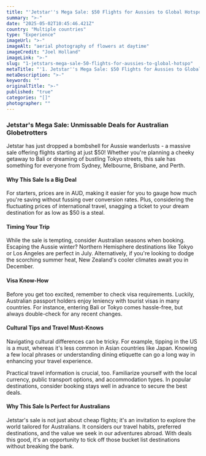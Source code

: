 ```yaml
---
title: "'Jetstar''s Mega Sale: $50 Flights for Aussies to Global Hotspots'"
summary: ">-"
date: "2025-05-02T10:45:46.421Z"
country: "Multiple countries"
type: "Experience"
imageUrl: ">-"
imageAlt: "aerial photography of flowers at daytime"
imageCredit: "Joel Holland"
imageLink: ">-"
slug: "1-jetstars-mega-sale-50-flights-for-aussies-to-global-hotspo"
metaTitle: "'1. Jetstar''s Mega Sale: $50 Flights for Aussies to Global Hotspots'"
metaDescription: ">-"
keywords: ""
originalTitle: ">-"
published: "true"
categories: "[]"
photographer: ""
---
```


### Jetstar's Mega Sale: Unmissable Deals for Australian Globetrotters

Jetstar has just dropped a bombshell for Aussie wanderlusts - a massive sale offering flights starting at just $50! Whether you're planning a cheeky getaway to Bali or dreaming of bustling Tokyo streets, this sale has something for everyone from Sydney, Melbourne, Brisbane, and Perth.

#### Why This Sale Is a Big Deal

For starters, prices are in AUD, making it easier for you to gauge how much you're saving without fussing over conversion rates. Plus, considering the fluctuating prices of international travel, snagging a ticket to your dream destination for as low as $50 is a steal.

#### Timing Your Trip

While the sale is tempting, consider Australian seasons when booking. Escaping the Aussie winter? Northern Hemisphere destinations like Tokyo or Los Angeles are perfect in July. Alternatively, if you're looking to dodge the scorching summer heat, New Zealand's cooler climates await you in December.

#### Visa Know-How

Before you get too excited, remember to check visa requirements. Luckily, Australian passport holders enjoy leniency with tourist visas in many countries. For instance, entering Bali or Tokyo comes hassle-free, but always double-check for any recent changes.

#### Cultural Tips and Travel Must-Knows

Navigating cultural differences can be tricky. For example, tipping in the US is a must, whereas it's less common in Asian countries like Japan. Knowing a few local phrases or understanding dining etiquette can go a long way in enhancing your travel experience.

Practical travel information is crucial, too. Familiarize yourself with the local currency, public transport options, and accommodation types. In popular destinations, consider booking stays well in advance to secure the best deals.

#### Why This Sale Is Perfect for Australians

Jetstar's sale is not just about cheap flights; it's an invitation to explore the world tailored for Australians. It considers our travel habits, preferred destinations, and the value we seek in our adventures abroad. With deals this good, it's an opportunity to tick off those bucket list destinations without breaking the bank.
